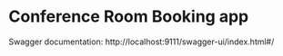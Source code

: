 # Conference Room Booking app

Swagger documentation:
http://localhost:9111/swagger-ui/index.html#/
